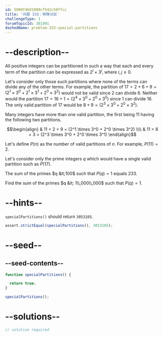 ```yaml
---
id: 5900f4b91000cf542c50ffcc
title: '问题 333：特殊分区'
challengeType: 1
forumTopicId: 301991
dashedName: problem-333-special-partitions
---
```


# --description--

All positive integers can be partitioned in such a way that each and every term of the partition can be expressed as $2^i \times 3^j$, where $i, j ≥ 0$.

Let's consider only those such partitions where none of the terms can divide any of the other terms. For example, the partition of $17 = 2 + 6 + 9 = (2^1 \times 3^0 + 2^1 \times 3^1 + 2^0 \times 3^2)$ would not be valid since 2 can divide 6. Neither would the partition $17 = 16 + 1 = (2^4 \times 3^0 + 2^0 \times 3^0)$ since 1 can divide 16. The only valid partition of 17 would be $8 + 9 = (2^3 \times 3^0 + 2^0 \times 3^2)$.

Many integers have more than one valid partition, the first being 11 having the following two partitions.

$$\begin{align}   & 11 = 2 + 9 = (2^1 \times 3^0 + 2^0 \times 3^2) \\\\
  & 11 = 8 + 3 = (2^3 \times 3^0 + 2^0 \times 3^1) \end{align}$$

Let's define $P(n)$ as the number of valid partitions of $n$. For example, $P(11) = 2$.

Let's consider only the prime integers $q$ which would have a single valid partition such as $P(17)$.

The sum of the primes $q &lt;100$ such that $P(q) = 1$ equals 233.

Find the sum of the primes $q &lt; 1\\,000\\,000$ such that $P(q) = 1$.

# --hints--

`specialPartitions()` should return `3053105`.

```js
assert.strictEqual(specialPartitions(), 3053105);
```

# --seed--

## --seed-contents--

```js
function specialPartitions() {

  return true;
}

specialPartitions();
```

# --solutions--

```js
// solution required
```

